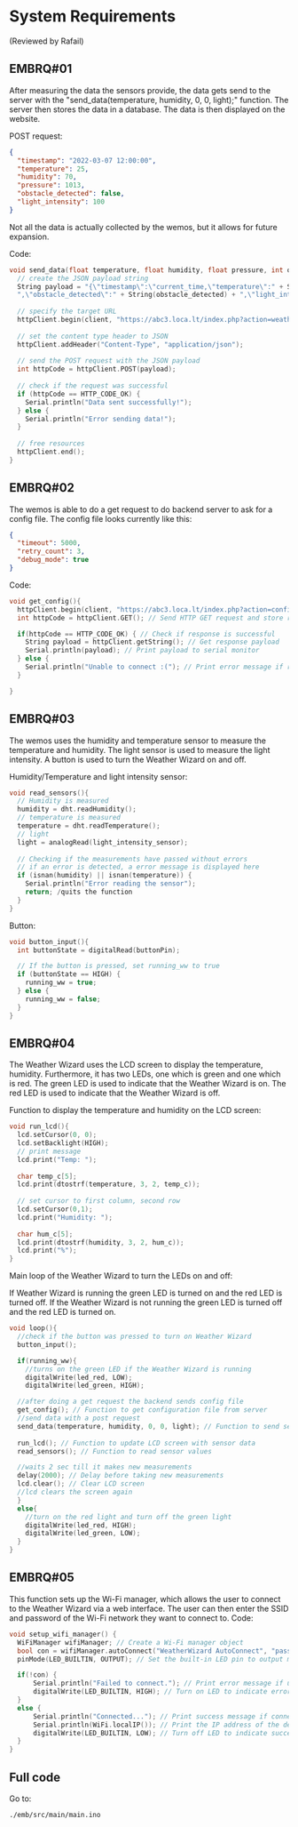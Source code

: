 # System Requirements
(Reviewed by Rafail)

## EMBRQ#01
After measuring the data the sensors provide, the data gets send to the server with the "send_data(temperature, humidity, 0, 0, light);"
function. The server then stores the data in a database. The data is then displayed on the website.

POST request:

```json
{
  "timestamp": "2022-03-07 12:00:00",
  "temperature": 25,
  "humidity": 70,
  "pressure": 1013,
  "obstacle_detected": false,
  "light_intensity": 100
}
```

Not all the data is actually collected by the wemos, but it allows for future expansion.

Code:
```cpp
void send_data(float temperature, float humidity, float pressure, int obstacle_detected, float light_intensity) {
  // create the JSON payload string
  String payload = "{\"timestamp\":\"current_time,\"temperature\":" + String(temperature) + ",\"humidity\":" + String(humidity) + ",\"pressure\":" + String(pressure) + 
  ",\"obstacle_detected\":" + String(obstacle_detected) + ",\"light_intensity\":" + String(light_intensity) + "}";
  
  // specify the target URL
  httpClient.begin(client, "https://abc3.loca.lt/index.php?action=weather_data");
  
  // set the content type header to JSON
  httpClient.addHeader("Content-Type", "application/json");
  
  // send the POST request with the JSON payload
  int httpCode = httpClient.POST(payload);
  
  // check if the request was successful
  if (httpCode == HTTP_CODE_OK) {
    Serial.println("Data sent successfully!");
  } else {
    Serial.println("Error sending data!");
  }
  
  // free resources
  httpClient.end();
}
```


## EMBRQ#02
The wemos is able to do a get request to do backend server to ask for a config file. The config file looks currently like this:
```json
{
  "timeout": 5000,
  "retry_count": 3,
  "debug_mode": true
}
```

Code:
```cpp
void get_config(){
  httpClient.begin(client, "https://abc3.loca.lt/index.php?action=config"); // Set up HTTP GET request to server
  int httpCode = httpClient.GET(); // Send HTTP GET request and store response code

  if(httpCode == HTTP_CODE_OK) { // Check if response is successful
    String payload = httpClient.getString(); // Get response payload
    Serial.println(payload); // Print payload to serial monitor
  } else {
    Serial.println("Unable to connect :("); // Print error message if response is unsuccessful
  }

}
```

## EMBRQ#03
The wemos uses the humidity and temperature sensor to measure the temperature and humidity. The light sensor is used to measure the light intensity.
A button is used to turn the Weather Wizard on and off.

Humidity/Temperature and light intensity sensor:
```cpp
void read_sensors(){
  // Humidity is measured
  humidity = dht.readHumidity();
  // temperature is measured
  temperature = dht.readTemperature();
  // light
  light = analogRead(light_intensity_sensor); 
   
  // Checking if the measurements have passed without errors
  // if an error is detected, a error message is displayed here
  if (isnan(humidity) || isnan(temperature)) {
    Serial.println("Error reading the sensor");
    return; /quits the function
  }
}
```

Button:
```cpp
void button_input(){
  int buttonState = digitalRead(buttonPin);

  // If the button is pressed, set running_ww to true
  if (buttonState == HIGH) {
    running_ww = true;
  } else {
    running_ww = false;
  }
}
```



## EMBRQ#04
The Weather Wizard uses the LCD screen to display the temperature, humidity. Furthermore, it has two LEDs, one which is green and one which is red. The green LED is used to indicate that the Weather Wizard is on.
The red LED is used to indicate that the Weather Wizard is off.

Function to display the temperature and humidity on the LCD screen:
```cpp
void run_lcd(){
  lcd.setCursor(0, 0);
  lcd.setBacklight(HIGH);
  // print message
  lcd.print("Temp: ");
  
  char temp_c[5];
  lcd.print(dtostrf(temperature, 3, 2, temp_c));
  
  // set cursor to first column, second row
  lcd.setCursor(0,1);
  lcd.print("Humidity: ");
  
  char hum_c[5];
  lcd.print(dtostrf(humidity, 3, 2, hum_c));
  lcd.print("%");
}
```

Main loop of the Weather Wizard to turn the LEDs on and off:

If Weather Wizard is running the green LED is turned on and the red LED is turned off.
If the Weather Wizard is not running the green LED is turned off and the red LED is turned on.

```cpp
void loop(){
  //check if the button was pressed to turn on Weather Wizard
  button_input();

  if(running_ww){
    //turns on the green LED if the Weather Wizard is running
    digitalWrite(led_red, LOW);
    digitalWrite(led_green, HIGH);

  //after doing a get request the backend sends config file 
  get_config(); // Function to get configuration file from server
  //send data with a post request
  send_data(temperature, humidity, 0, 0, light); // Function to send sensor data to server
    
  run_lcd(); // Function to update LCD screen with sensor data
  read_sensors(); // Function to read sensor values

  //waits 2 sec till it makes new measurements
  delay(2000); // Delay before taking new measurements
  lcd.clear(); // Clear LCD screen
  //lcd clears the screen again
  }
  else{
    //turn on the red light and turn off the green light
    digitalWrite(led_red, HIGH);
    digitalWrite(led_green, LOW);
  }
}
```

## EMBRQ#05
This function sets up the Wi-Fi manager, which allows the user to connect to the Weather Wizard via a web interface. The user can then enter the SSID and password of the Wi-Fi network they want to connect to.
Code:
```cpp
void setup_wifi_manager() {
  WiFiManager wifiManager; // Create a Wi-Fi manager object
  bool con = wifiManager.autoConnect("WeatherWizard AutoConnect", "password"); // Attempt to connect to Wi-Fi using saved credentials or create a new AP with the specified SSID and password
  pinMode(LED_BUILTIN, OUTPUT); // Set the built-in LED pin to output mode

  if(!con) {
      Serial.println("Failed to connect."); // Print error message if unable to connect to Wi-Fi
      digitalWrite(LED_BUILTIN, HIGH); // Turn on LED to indicate error
  } 
  else {
      Serial.println("Connected..."); // Print success message if connected to Wi-Fi
      Serial.println(WiFi.localIP()); // Print the IP address of the device
      digitalWrite(LED_BUILTIN, LOW); // Turn off LED to indicate successful connection
  }
}
```

## Full code 

Go to:

```
./emb/src/main/main.ino
```



